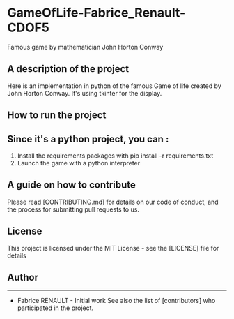 # GameOfLife-Fabrice_Renault-CDOF5
Famous game by mathematician John Horton Conway

## A description of the project
Here is an implementation in python of the famous Game of life created by John Horton Conway. It's using tkinter for the display.

## How to run the project
Since it's a python project, you can :
--------
1. Install the requirements packages with pip install -r requirements.txt
2. Launch the game with a python interpreter

## A guide on how to contribute
Please read [CONTRIBUTING.md] for details on our code of conduct, and the process for submitting pull requests to us.

## License
This project is licensed under the MIT License - see the [LICENSE] file for details

## Author
---------
* Fabrice RENAULT - Initial work
See also the list of [contributors] who participated in the project.
